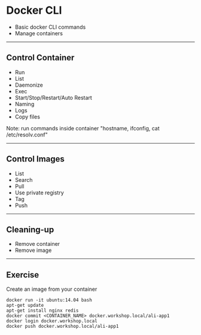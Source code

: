 # Docker CLI

* Basic docker CLI commands
* Manage containers

---

## Control Container
* Run
* List
* Daemonize
* Exec
* Start/Stop/Restart/Auto Restart
* Naming
* Logs
* Copy files

Note: run commands inside container "hostname, ifconfig, cat /etc/resolv.conf"

---

## Control Images
* List
* Search
* Pull
* Use private registry
* Tag
* Push

---

## Cleaning-up
* Remove container
* Remove image

---

## Exercise

Create an image from your container
```
docker run -it ubuntu:14.04 bash
apt-get update
apt-get install nginx redis
docker commit <CONTAINER_NAME> docker.workshop.local/ali-app1
docker login docker.workshop.local
docker push docker.workshop.local/ali-app1
```
